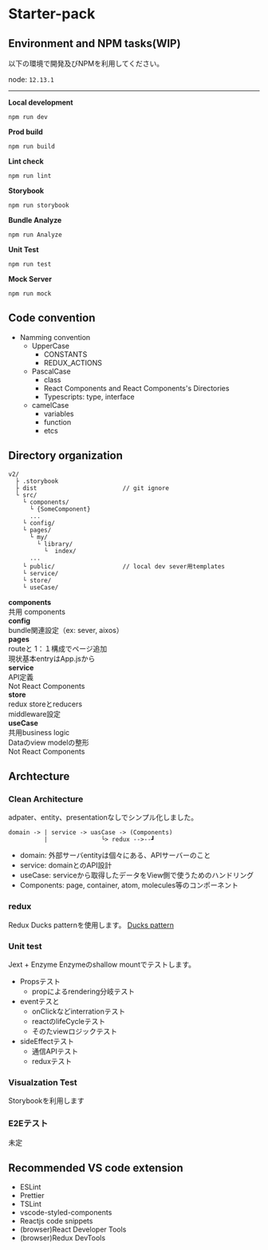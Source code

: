 # Starter-pack

## Environment and NPM tasks(WIP)
以下の環境で開発及びNPMを利用してください。

node: `12.13.1`

***
**Local development**
```
npm run dev
```
**Prod build**
```
npm run build
```
**Lint check**
```
npm run lint
```
**Storybook**
```
npm run storybook
```
**Bundle Analyze**
```
npm run Analyze
```
**Unit Test**
```
npm run test
```
**Mock Server**
```
npm run mock
```

## Code convention
- Namming convention
  - UpperCase
    - CONSTANTS
    - REDUX_ACTIONS
  - PascalCase
    - class
    - React Components and React Components's Directories
    - Typescripts: type, interface
  - camelCase
    - variables
    - function
    - etcs

## Directory organization

```
v2/
  ├ .storybook
  ├ dist                        // git ignore
  └ src/
    └ components/
      └ {SomeComponent}
      ...
    └ config/
    └ pages/
      └ my/
        └ library/
          └  index/
      ...
    └ public/                   // local dev sever用templates
    └ service/
    └ store/
    └ useCase/
```
**components**  
共用 components  
**config**  
bundle関連設定（ex: sever, aixos）  
**pages**  
routeと 1：１構成でページ追加  
現状基本entryはApp.jsから  
**service**  
API定義  
Not React Components  
**store**  
redux storeとreducers  
middleware設定  
**useCase**  
共用business logic  
Dataのview modelの整形  
Not React Components  

## Archtecture
### Clean Architecture
adpater、entity、presentationなしでシンプル化しました。
```
domain -> | service -> uasCase -> (Components)
          |               └> redux -->--┛
```
- domain: 外部サーバentityは個々にある、APIサーバーのこと
- service: domainとのAPI設計
- useCase: serviceから取得したデータをView側で使うためのハンドリング
- Components: page, container, atom, molecules等のコンポーネント

### redux
Redux Ducks patternを使用します。
[Ducks pattern](https://webbibouroku.com/Blog/Article/redux-ducks)

### Unit test
Jext + Enzyme
Enzymeのshallow mountでテストします。
- Propsテスト
  - propによるrendering分岐テスト
- eventテスと
  - onClickなどinterrationテスト
  - reactのlifeCycleテスト
  - そのたviewロジックテスト
- sideEffectテスト
  - 通信APIテスト
  - reduxテスト

### Visualzation Test
Storybookを利用します

### E2Eテスト
未定

## Recommended VS code extension
- ESLint
- Prettier
- TSLint
- vscode-styled-components
- Reactjs code snippets
- (browser)React Developer Tools
- (browser)Redux DevTools
